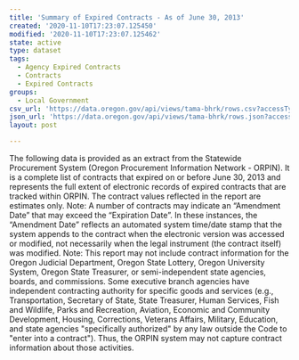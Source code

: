 ```yaml
---
title: 'Summary of Expired Contracts - As of June 30, 2013'
created: '2020-11-10T17:23:07.125450'
modified: '2020-11-10T17:23:07.125462'
state: active
type: dataset
tags:
  - Agency Expired Contracts
  - Contracts
  - Expired Contracts
groups:
  - Local Government
csv_url: 'https://data.oregon.gov/api/views/tama-bhrk/rows.csv?accessType=DOWNLOAD'
json_url: 'https://data.oregon.gov/api/views/tama-bhrk/rows.json?accessType=DOWNLOAD'
layout: post

---
```

The following data is provided as an extract from the Statewide Procurement System (Oregon Procurement Information Network - ORPIN). It is a complete list of contracts that expired on or before June 30, 2013 and represents the full extent of electronic records of expired contracts that are tracked within ORPIN. The contract values reflected in the report are estimates only. Note: A number of contracts may indicate an “Amendment Date” that may exceed the “Expiration Date”. In these instances, the “Amendment Date” reflects an automated system time/date stamp that the system appends to the contract when the electronic version was accessed or modified, not necessarily when the legal instrument (the contract itself) was modified. Note: This report may not include contract information for the Oregon Judicial Department, Oregon State Lottery, Oregon University System, Oregon State Treasurer, or semi-independent state agencies, boards, and commissions. Some executive branch agencies have independent contracting authority for specific goods and services (e.g., Transportation, Secretary of State, State Treasurer, Human Services, Fish and Wildlife, Parks and Recreation, Aviation, Economic and Community Development, Housing, Corrections, Veterans Affairs, Military, Education, and state agencies "specifically authorized" by any law outside the Code to "enter into a contract"). Thus, the ORPIN system may not capture contract information about those activities.
